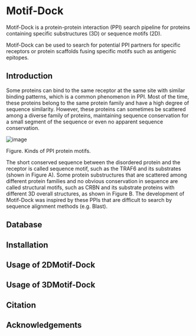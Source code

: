 # Motif-Dock
Motif-Dock is a protein-protein interaction (PPI) search pipeline for proteins containing specific substructures (3D) or sequence motifs (2D). 

Motif-Dock can be used to search for potential PPI partners for specific receptors or protein scaffolds fusing specific motifs such as antigenic epitopes.


Introduction
----

Some proteins can bind to the same receptor at the same site with similar binding patterns, which is a common phenomenon in PPI. Most of the time, these proteins belong to the same protein family and have a high degree of sequence similarity. However, these proteins can sometimes be scattered among a diverse family of proteins, maintaining sequence conservation for a small segment of the sequence or even no apparent sequence conservation.

![image](https://user-images.githubusercontent.com/58931275/174751397-d529dfaf-f970-43f2-a0fe-0f3d99c006f7.png)

Figure. Kinds of PPI protein motifs.

The short conserved sequence between the disordered protein and the receptor is called sequence motif, such as the TRAF6 and its substrates (shown in Figure A). Some protein substructures that are scattered among different protein families and no obvious conservation in sequence are called structural motifs, such as CRBN and its substrate proteins with different 3D overall structures, as shown in Figure B. The development of Motif-Dock was inspired by these PPIs that are difficult to search by sequence alignment methods (e.g. Blast).

Database
----




Installation
----



Usage of 2DMotif-Dock
----


Usage of 3DMotif-Dock
----


Citation
----


Acknowledgements
----


